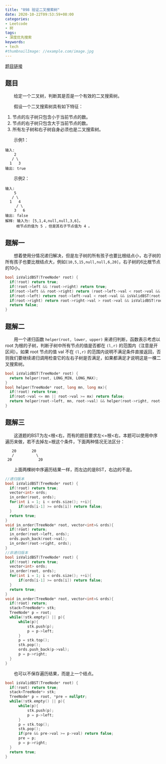 ```yaml
---
title: "098 验证二叉搜索树"
date: 2020-10-22T09:53:59+08:00
categories:
- Leetcode
- 树
tags:
- 深度优先搜索
keywords:
- tech
#thumbnailImage: //example.com/image.jpg
---
```

[题目链接](https://leetcode-cn.com/problems/validate-binary-search-tree/)
<!--more-->
## 题目
　　给定一个二叉树，判断其是否是一个有效的二叉搜索树。

　　假设一个二叉搜索树具有如下特征：
1. 节点的左子树只包含小于当前节点的数。
2. 节点的右子树只包含大于当前节点的数。
3. 所有左子树和右子树自身必须也是二叉搜索树。

　　示例1：
```
输入:
    2
   / \
  1   3
输出: true
```

　　示例2：
```
输入:
    5
   / \
  1   4
     / \
    3   6
输出: false
解释: 输入为: [5,1,4,null,null,3,6]。
     根节点的值为 5 ，但是其右子节点值为 4 。
```

## 题解一
　　想着使用分情况递归解决，但是左子树的所有孩子也要比根结点小，右子树的所有孩子也要比根结点大，例如`[10,5,15,null,null,6,20]`，右子树的6比根节点的10小。
```cpp
bool isValidBST(TreeNode* root) {
  if(!root) return true;
  if(!root->left && !root->right) return true;
  if(root->left && root->right) return (root->left->val < root->val && root->right->val > root->val) && (isValidBST(root->left) && isValidBST(root->right));
  if(root->left) return root->left->val < root->val && isValidBST(root->left);
  if(root->right) return root->right->val > root->val && isValidBST(root->right);
  return false;
}
```

## 题解二
　　用一个递归函数 `helper(root, lower, upper)` 来递归判断，函数表示考虑以 root 为根的子树，判断子树中所有节点的值是否都在 `(l,r)` 的范围内（注意是开区间）。如果 root 节点的值 val 不在 `(l,r)` 的范围内说明不满足条件直接返回，否则我们要继续递归调用检查它的左右子树是否满足，如果都满足才说明这是一棵二叉搜索树。

```cpp
bool isValidBST(TreeNode* root) {
  return helper(root, LONG_MIN, LONG_MAX);
}
bool helper(TreeNode* root, long mn, long mx){
  if(!root) return true;
  if(root->val <= mn || root->val >= mx) return false;
  return helper(root->left, mn, root->val) && helper(root->right, root->val, mx);
}
```

## 题解三
　　这道题的BST为左<根<右，而有的题目要求左<=根<右，本题可以使用中序遍历来做，若不去掉左=根这个条件，下面两种情况无法区分：
```
   20       20
   /          \
 20            20
```
　　上面两棵树中序遍历结果一样，而左边的是BST，右边的不是。

```cpp
//递归版本
bool isValidBST(TreeNode* root) {
  if(!root) return true;
  vector<int> ords;
  in_order(root, ords);
  for(int i = 1; i < ords.size(); ++i){
      if(ords[i-1] >= ords[i]) return false;
  }
  return true;
}
void in_order(TreeNode* root, vector<int>& ords){
  if(!root) return;
  in_order(root->left, ords);
  ords.push_back(root->val);
  in_order(root->right, ords);
}
//非递归版本
bool isValidBST(TreeNode* root) {
  if(!root) return true;
  vector<int> ords;
  in_order(root, ords);
  for(int i = 1; i < ords.size(); ++i){
      if(ords[i-1] >= ords[i]) return false;
  }
  return true;
}
void in_order(TreeNode* root, vector<int>& ords){
  if(!root) return;
  stack<TreeNode*> stk;
  TreeNode* p = root;
  while(!stk.empty() || p){
      while(p){
          stk.push(p);
          p = p->left;
      }
      p = stk.top();
      stk.pop();
      ords.push_back(p->val);
      p = p->right;
  }
}
```

　　也可以不保存遍历结果，而是上一个结点。
```cpp
bool isValidBST(TreeNode* root) {
  if(!root) return true;
  stack<TreeNode*> stk;
  TreeNode* p = root, *pre = nullptr;
  while(!stk.empty() || p){
      while(p){
          stk.push(p);
          p = p->left;
      }
      p = stk.top();
      stk.pop();
      if(pre && pre->val >= p->val) return false;
      pre = p;
      p = p->right;
  }
  return true;
}
```
